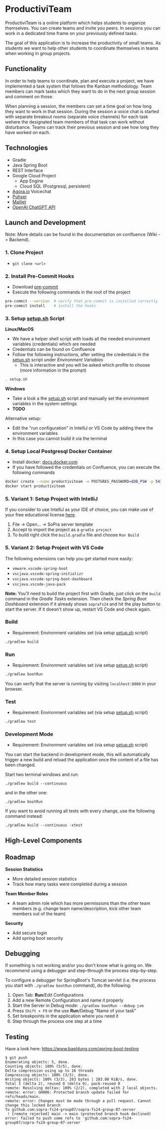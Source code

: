 # ProductiviTeam

ProductiviTeam is a online platform which helps students to organize
themselves. You can create teams and invite you peers. In sessions you can work
in a dedicated time frame on your previously defined tasks.

The goal of this application is to increase the productivity of small teams. As
students we want to help other students to coordinate themselves in teams when
working in group projects.

## Functionality

In order to help teams to coordinate, plan and execute a project, we have
implemented a task system that follows the Kanban methodology. Team members can
mark tasks which they want to do in the next group session and comment on
those.

When planning a session, the members can set a time goal on how long they want
to work in that session. During the session a voice chat is started with
separate breakout rooms (separate voice channels) for each task wehere the
designated team members of that task can work without disturbance. Teams can
track their previous session and see how long they have worked on each.

## Technologies

- Gradle
- Java Spring Boot
- REST Interface
- Google Cloud Project
  - App Engine
  - Cloud SQL (Postgresql, persistent)
- [Agora.io](https://www.agora.io/en/) Voicechat
- [Puhser](https://pusher.com/)
- [Mailjet](https://www.mailjet.com/)
- [OpenAI ChatGPT
  API](https://openai.com/index/introducing-chatgpt-and-whisper-apis/)

## Launch and Development

Note: More details can be found in the documentation on confluence (Wiki ->
Backend).

### 1. Clone Project

- `git clone <url>`

### 2. Install Pre-Commit Hooks

- Download [pre-commit](https://pre-commit.com/)
- Execute the following commands in the root of the project

```bash
pre-commit --version  # verify that pre-commit is installed correctly
pre-commit install    # install the hooks
```

### 3. Setup [setup.sh](setup.sh) Script

**Linux/MacOS**

- We have a helper shell script with loads all the needed environment variables
  (credentials) which are needed
- Credentials can be found on Confluence
- Follow the following instructions, after setting the credentials in the
  [setup.sh](setup.sh) script under *Environment Variables*
  - This is interactive and you will be asked which profile to choose (more
    information in the prompt)

```bash
. setup.sh
```

**Windows**

- Take a look a the [setup.sh](setup.sh) script and manually set the
  environment variables in the system settings
- **TODO**

Alternative setup:

- Edit the "run configuration" in IntelliJ or VS Code by adding there the
  environment variables
- In this case you cannot build it via the terminal

### 4. Setup Local Postgresql Docker Container

- Install docker: [docs.docker.com](https://docs.docker.com/engine/install/)
- If you have followed the credentials on Confluence, you can execute the
  following commands

```bash
docker create --name productiviteam -e POSTGRES_PASSWORD=$DB_PSW -p 5432:5432 postgres:11.5-alpine
docker start productiviteam
```

### 5. Variant 1: Setup Project with IntelliJ

If you consider to use IntelliJ as your IDE of choice, you can make use of your
free educational license
[here](https://www.jetbrains.com/community/education/#students).

1. File -> Open... -> SoPra server template
1. Accept to import the project as a `gradle project`
1. To build right click the `build.gradle` file and choose `Run Build`

### 5. Variant 2: Setup Project with VS Code

The following extensions can help you get started more easily:

- `vmware.vscode-spring-boot`
- `vscjava.vscode-spring-initializr`
- `vscjava.vscode-spring-boot-dashboard`
- `vscjava.vscode-java-pack`

**Note:** You'll need to build the project first with Gradle, just click on the
`build` command in the _Gradle Tasks_ extension. Then check the _Spring Boot
Dashboard_ extension if it already shows `soprafs24` and hit the play button to
start the server. If it doesn't show up, restart VS Code and check again.

### Build

- Requirement: Environment variables set (via setup [setup.sh](setup.sh)
  script)

```bash
./gradlew build
```

### Run

- Requirement: Environment variables set (via setup [setup.sh](setup.sh)
  script)

```bash
./gradlew bootRun
```

You can verify that the server is running by visiting `localhost:8080` in your
browser.

### Test

- Requirement: Environment variables set (via setup [setup.sh](setup.sh)
  script)

```bash
./gradlew test
```

### Development Mode

- Requirement: Environment variables set (via setup [setup.sh](setup.sh)
  script)

You can start the backend in development mode, this will automatically trigger
a new build and reload the application once the content of a file has been
changed.

Start two terminal windows and run:

`./gradlew build --continuous`

and in the other one:

`./gradlew bootRun`

If you want to avoid running all tests with every change, use the following command instead:

`./gradlew build --continuous -xtest`

## High-Level Components

## Roadmap

**Session Statistics**

- More detailed session statistics
- Track how many tasks were completed during a session

**Team Member Roles**

- A team admin role which has more permissions than the other team members
  (e.g. change team name/description, kick other team members out of the team)

**Security**

- Add secure login
- Add spring boot security

## Debugging

If something is not working and/or you don't know what is going on. We recommend using a debugger and step-through the process step-by-step.

To configure a debugger for SpringBoot's Tomcat servlet (i.e. the process you start with `./gradlew bootRun` command), do the following:

1. Open Tab: **Run**/Edit Configurations
1. Add a new Remote Configuration and name it properly
1. Start the Server in Debug mode: `./gradlew bootRun --debug-jvm`
1. Press `Shift + F9` or the use **Run**/Debug "Name of your task"
1. Set breakpoints in the application where you need it
1. Step through the process one step at a time

## Testing

Have a look here: https://www.baeldung.com/spring-boot-testing

```plaintext
$ git push
Enumerating objects: 5, done.
Counting objects: 100% (5/5), done.
Delta compression using up to 16 threads
Compressing objects: 100% (3/3), done.
Writing objects: 100% (3/3), 283 bytes | 283.00 KiB/s, done.
Total 3 (delta 2), reused 0 (delta 0), pack-reused 0
remote: Resolving deltas: 100% (2/2), completed with 2 local objects.
remote: error: GH006: Protected branch update failed for refs/heads/main.
remote: error: Changes must be made through a pull request. Cannot change this locked branch
To github.com:sopra-fs24-group07/sopra-fs24-group-07-server
 ! [remote rejected] main -> main (protected branch hook declined)
error: failed to push some refs to 'github.com:sopra-fs24-group07/sopra-fs24-group-07-server
```

